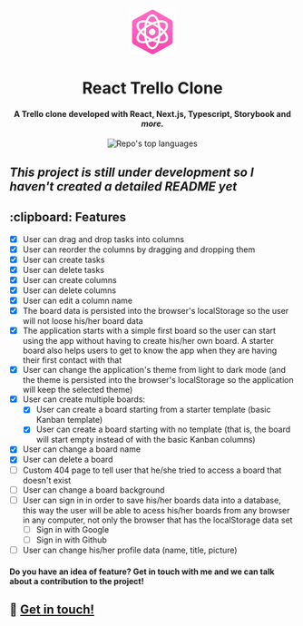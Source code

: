 <div align='center'>
  <img src='./public/img/icon-192.png' width='80' />
  
  <h1 align='center' >
    React Trello Clone
  </h1>
 </div>

<h4 align="center">
  A Trello clone developed with React, Next.js, Typescript, Storybook and <i>more.</i>
</h4>

<p align="center">
  <img alt="Repo's top languages" src="https://img.shields.io/static/v1?label=Main%20technologies&message=React%2FNext.js%2FTypeScript&style=for-the-badge&color=f062c0&labelColor=06092b">
</p>

## <i>This project is still under development so I haven't created a detailed README yet</i>

<!-- <h2 id="techonologies" name="technologies">
  :rocket: Used Technologies
</h2>

- [Next.js](https://nextjs.org/)- Next.js is a framework built on top of React.
- [TypeScript](https://www.typescriptlang.org/) - Typescript is a superset of the common JavaScript. With that, we can type and maintain our code easier.
- [Styled Components](https://styled-components.com/) - Styled components is a CSS-in-JS library.
- [React Testing Library](https://testing-library.com/) - React Testing Library is a library that allows us to create unit and integration tests of React components.
- [Storybook](https://storybook.js.org/) - Storybook is an open source tool for building UI components and pages in isolation. It streamlines UI development, testing, and documentation.
- [ESLint](https://eslint.org/) and [Prettier](https://prettier.io/) - With ESLint and Prettier, we can improve our code quality by linting and auto formating it. -->

<h2 id="features" name="features">
  :clipboard: Features
</h2>

- [x] User can drag and drop tasks into columns
- [x] User can reorder the columns by dragging and dropping them
- [x] User can create tasks
- [x] User can delete tasks
- [x] User can create columns
- [x] User can delete columns
- [x] User can edit a column name
- [x] The board data is persisted into the browser's localStorage so the user will not loose his/her board data
- [x] The application starts with a simple first board so the user can start using the app without having to create his/her own board. A starter board also helps users to get to know the app when they are having their first contact with that
- [x] User can change the application's theme from light to dark mode (and the theme is persisted into the browser's localStorage so the application will keep the selected theme)
- [x] User can create multiple boards:
  - [x] User can create a board starting from a starter template (basic Kanban template)
  - [x] User can create a board starting with no template (that is, the board will start empty instead of with the basic Kanban columns)
- [x] User can change a board name
- [x] User can delete a board
- [ ] Custom 404 page to tell user that he/she tried to access a board that doesn't exist
- [ ] User can change a board background
- [ ] User can sign in in order to save his/her boards data into a database, this way the user will be able to acess his/her boards from any browser in any computer, not only the browser that has the localStorage data set
  - [ ] Sign in with Google
  - [ ] Sign in with Github
- [ ] User can change his/her profile data (name, title, picture)

#### Do you have an idea of feature? Get in touch with me and we can talk about a contribution to the project!

## :wave: [Get in touch!](https://www.linkedin.com/in/tiagodiass)
